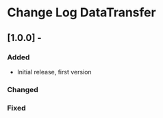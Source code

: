 # Change Log DataTransfer


## [1.0.0] - 

### Added

- Initial release, first version

### Changed

### Fixed
